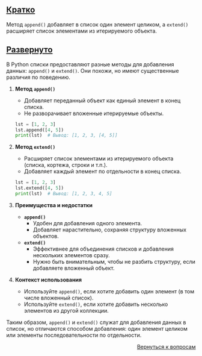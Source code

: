 ## <u>Кратко</u>

Метод `append()` добавляет в список один элемент целиком, а `extend()` расширяет список элементами из итерируемого
объекта.

## <u>Развернуто</u>

В Python списки предоставляют разные методы для добавления данных: `append()` и `extend()`. Они похожи, но имеют
существенные различия по поведению.

1. **Метод `append()`**
    - Добавляет переданный объект как единый элемент в конец списка.
    - Не разворачивает вложенные итерируемые объекты.
    ```python
    lst = [1, 2, 3]
    lst.append([4, 5])
    print(lst)  # Вывод: [1, 2, 3, [4, 5]]
    ```

2. **Метод `extend()`**
    - Расширяет список элементами из итерируемого объекта (списка, кортежа, строки и т.п.).
    - Добавляет каждый элемент по отдельности в конец списка.
    ```python
    lst = [1, 2, 3]
    lst.extend([4, 5])
    print(lst)  # Вывод: [1, 2, 3, 4, 5]
    ```

3. **Преимущества и недостатки**
    - **`append()`**
        - Удобен для добавления одного элемента.
        - Добавляет нарастительно, сохраняя структуру вложенных объектов.
    - **`extend()`**
        - Эффективнее для объединения списков и добавления нескольких элементов сразу.
        - Нужно быть внимательным, чтобы не разбить структуру, если добавляете вложенный объект.

4. **Контекст использования**
    - Используйте `append()`, если хотите добавить один элемент (в том числе вложенный список).
    - Используйте `extend()`, если хотите добавить несколько элементов из другой коллекции.

Таким образом, `append()` и `extend()` служат для добавления данных в список, но отличаются способом добавления: один
элемент целиком или элементы последовательности по отдельности.

<div align="right">

[Вернуться к вопросам](../Вопросы.md)

</div>
